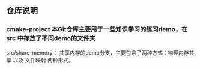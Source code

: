 ##                               仓库说明
### cmake-project 本Git仓库主要用于一些知识学习的练习demo，在 src 中存放了不同demo的文件夹

src/share-memory： 共享内存的demo分支，主要包含了两种方式：物理内存共享 以及 文件映射 两种形式。